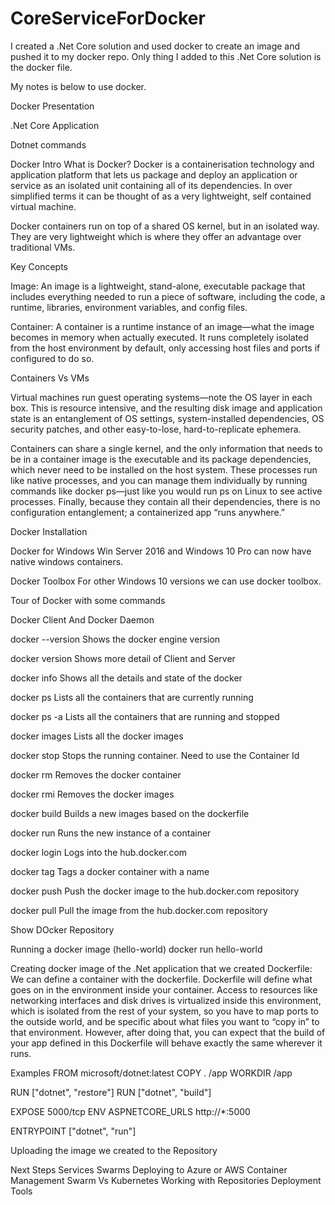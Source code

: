 # CoreServiceForDocker

I created a .Net Core solution and used docker to create an image and pushed it to my docker repo. 
Only thing I added to this .Net Core solution is the docker file. 

My notes is below to use docker.



Docker Presentation
 
.Net Core Application
 
Dotnet commands
 
Docker Intro
What is Docker?
Docker is a containerisation technology and application platform that lets us package and deploy an application or service as an isolated unit containing all of its dependencies. In over simplified terms it can be thought of as a very lightweight, self contained virtual machine.
 
Docker containers run on top of a shared OS kernel, but in an isolated way. They are very lightweight which is where they offer an advantage over traditional VMs. 
 
Key Concepts
 
Image: An image is a lightweight, stand-alone, executable package that includes everything needed to run a piece of software, including the code, a runtime, libraries, environment variables, and config files.
 
Container: A container is a runtime instance of an image—what the image becomes in memory when actually executed. It runs completely isolated from the host environment by default, only accessing host files and ports if configured to do so.
 
Containers Vs VMs

Virtual machines run guest operating systems—note the OS layer in each box. This is resource intensive, and the resulting disk image and application state is an entanglement of OS settings, system-installed dependencies, OS security patches, and other easy-to-lose, hard-to-replicate ephemera.
 
Containers can share a single kernel, and the only information that needs to be in a container image is the executable and its package dependencies, which never need to be installed on the host system. These processes run like native processes, and you can manage them individually by running commands like docker ps—just like you would run ps on Linux to see active processes. Finally, because they contain all their dependencies, there is no configuration entanglement; a containerized app “runs anywhere.”
 
 
Docker Installation
 
Docker for Windows 
Win Server 2016 and Windows 10 Pro can now have native windows containers.
 
Docker Toolbox
For other Windows 10 versions we can use docker toolbox.
 
 
 
 
Tour of Docker with some commands
 
Docker Client  And Docker Daemon
 
docker --version
Shows the docker engine version
 
docker version
Shows more detail of Client and Server
 
docker info
Shows all the details and state of the docker 
 
docker ps
Lists all the containers that are currently running
 
docker ps -a
Lists all the containers that are running and stopped
 
docker images
Lists all the docker images
 
docker stop
Stops the running container. Need to use the Container Id
 
docker rm
Removes the docker container
 
docker rmi
Removes the docker images
 
docker build
Builds a new images based on the dockerfile
 
docker run
Runs the new instance of a container
 
docker login
Logs into the hub.docker.com
 
docker tag
Tags a docker container with a name
 
docker push
Push the docker image to the hub.docker.com repository
 
docker pull
Pull the image from the hub.docker.com repository
 
Show DOcker Repository
 
Running a docker image (hello-world)
docker run hello-world
 
Creating docker image of the .Net application that we created 
Dockerfile: We can define a container with the dockerfile. Dockerfile will define what goes on in the environment inside your container. Access to resources like networking interfaces and disk drives is virtualized inside this environment, which is isolated from the rest of your system, so you have to map ports to the outside world, and be specific about what files you want to “copy in” to that environment. However, after doing that, you can expect that the build of your app defined in this Dockerfile will behave exactly the same wherever it runs.
 
Examples
FROM microsoft/dotnet:latest
COPY . /app
WORKDIR /app
 
RUN ["dotnet", "restore"]
RUN ["dotnet", "build"]
 
EXPOSE 5000/tcp
ENV ASPNETCORE_URLS http://*:5000
 
ENTRYPOINT ["dotnet", "run"]
 
 
 
Uploading the image we created to the Repository
 
Next Steps
Services
Swarms
Deploying to Azure or AWS
Container Management
	Swarm Vs Kubernetes
Working with Repositories
Deployment Tools
 
 
